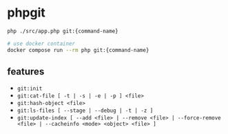# phpgit

```sh
php ./src/app.php git:{command-name}

# use docker container
docker compose run --rm php git:{command-name}
```

## features

- `git:init`
- `git:cat-file [ -t | -s | -e | -p ] <file>`
- `git:hash-object <file>`
- `git:ls-files [ --stage | --debug | -t | -z ]`
- `git:update-index [ --add <file> | --remove <file> | --force-remove <file> | --cacheinfo <mode> <object> <file> ]`
